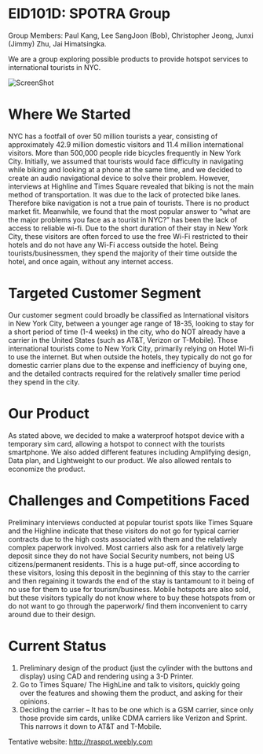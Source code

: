 # EID101D: SPOTRA Group 
Group Members: Paul Kang, Lee SangJoon (Bob), Christopher Jeong, Junxi (Jimmy) Zhu, Jai Himatsingka. 

We are a group exploring possible products to provide hotspot services to international tourists in NYC.

![ScreenShot](https://cloud.githubusercontent.com/assets/14917658/10501490/1f2a0fca-72b0-11e5-8149-4ac11e7d1862.png)

# Where We Started

 NYC has a footfall of over 50 million tourists a year, consisting of approximately 42.9 million domestic visitors and 11.4 million international visitors. More than 500,000 people ride bicycles frequently in New York City.
 Initially, we assumed that tourists would face difficulty in navigating while biking and looking at a phone at the same time, and we decided to create an audio navigational device to solve their problem. However, interviews at Highline and Times Square revealed that biking is not the main method of transportation. It was due to the lack of protected bike lanes. Therefore bike navigation is not a true pain of tourists. There is no product market fit.
 Meanwhile, we found that the most popular answer to “what are the major problems you face as a tourist in NYC?” has been the lack of access to reliable wi-fi.
Due to the short duration of their stay in New York City, these visitors are often forced to use the free Wi-Fi restricted to their hotels and do not have any Wi-Fi access outside the hotel. Being tourists/businessmen, they spend the majority of their time outside the hotel, and once again, without any internet access. 

# Targeted Customer Segment 

Our customer segment could broadly be classified as International visitors in New York City, between a younger age range of 18-35, looking to stay for a short period of time (1-4 weeks) in the city, who do NOT already have a carrier in the United States (such as AT&T, Verizon or T-Mobile). 
Those international tourists come to New York City, primarily relying on Hotel Wi-fi to use the internet. But when outside the hotels, they typically do not go for domestic carrier plans due to the expense and inefficiency of buying one, and the detailed contracts required for the relatively smaller time period they spend in the city.  

# Our Product

As stated above, we decided to make a waterproof hotspot device with a temporary sim card, allowing a hotspot to connect with the tourists smartphone. We also added different features including Amplifying design, Data plan, and Lightweight to our product. We also allowed rentals to economize the product.

# Challenges and Competitions Faced

Preliminary interviews conducted at popular tourist spots like Times Square and the Highline indicate that these visitors do not go for typical carrier contracts due to the high costs associated with them and the relatively complex paperwork involved. Most carriers also ask for a relatively large deposit since they do not have Social Security numbers, not being US citizens/permanent residents. This is a huge put-off, since according to these visitors, losing this deposit in the beginning of this stay to the carrier and then regaining it towards the end of the stay is tantamount to it being of no use for them to use for tourism/business. 
Mobile hotspots are also sold, but these visitors typically do not know where to buy these hotspots from or do not want to go through the paperwork/ find them inconvenient to carry around due to their design. 

# Current Status

1) Preliminary design of the product (just the cylinder with the buttons and display) using CAD and rendering using a 3-D Printer.  
2) Go to Times Square/ The HighLine and talk to visitors, quickly going over the features and showing them the product, and asking for their opinions.  
3) Deciding the carrier – It has to be one which is a GSM carrier, since only those provide sim cards, unlike CDMA carriers like Verizon and Sprint. This narrows it down to AT&T and T-Mobile.

Tentative website: http://traspot.weebly.com

